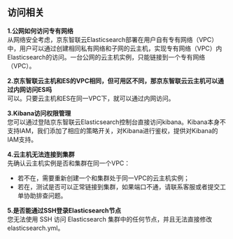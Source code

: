 ## 访问相关

**1.公网如何访问专有网络**</br>
从网络安全考虑，京东智联云Elasticsearch部署在用户自有专有网络（VPC）中，用户可以通过创建相同私有网络和子网的云主机，实现专有网络（VPC）内Elasticsearch的访问。一台公网的云主机实例，只能链接到一个专有网络（VPC）。</br>

**2.京东智联云主机和ES的VPC相同，但可用区不同，那京东智联云云主机可以通过内网访问ES吗**</br>
可以。只要云主机和ES在同一VPC下，就可以通过内网访问。</br>

**3.Kibana访问权限管理**</br>
您可以通过登陆京东智联云Elasticsearch控制台直接访问kibana。Kibana本身不支持IAM，我们添加了相应的策略开关，对Kibana进行鉴权，提供对Kibana的IAM支持。</br>

**4.云主机无法连接到集群**</br>
先确认云主机实例是否和集群在同一个VPC：</br>
- 若不在，需要重新创建一个和集群处于同一VPC的云主机实例；</br>
- 若在，测试是否可以正常链接到集群，如果端口不通，请联系客服或者提交工单协助排查问题。</br>

**5.是否能通过SSH登录Elasticsearch节点**</br>
您无法使用 SSH 访问 Elasticsearch 集群中的任何节点，并且无法直接修改elasticsearch.yml。

